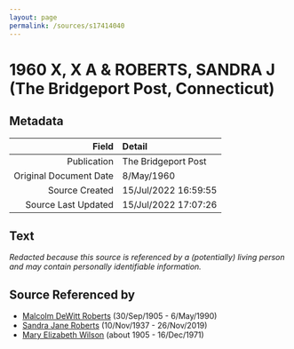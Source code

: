 ```yaml
---
layout: page
permalink: /sources/s17414040
---
```


# 1960 X, X A & ROBERTS, SANDRA J (The Bridgeport Post, Connecticut)

## Metadata

Field | Detail
---:|:---
Publication | The Bridgeport Post
Original Document Date | 8/May/1960
Source Created | 15/Jul/2022 16:59:55
Source Last Updated | 15/Jul/2022 17:07:26

## Text

_Redacted because this source is referenced by a (potentially) living person and may contain personally identifiable information._

## Source Referenced by

* [Malcolm DeWitt Roberts](../people/@21721539@-malcolm-dewitt-roberts-b1905-9-30-d1990-5-6.md) (30/Sep/1905 - 6/May/1990)
* [Sandra Jane Roberts](../people/@40000604@-sandra-jane-roberts-b1937-11-10-d2019-11-26.md) (10/Nov/1937 - 26/Nov/2019)
* [Mary Elizabeth Wilson](../people/@99819804@-mary-elizabeth-wilson-b1905-d1971-12-16.md) (about 1905 - 16/Dec/1971)
